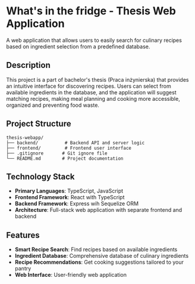 # What's in the fridge - Thesis Web Application

A web application that allows users to easily search for culinary recipes based on ingredient selection from a predefined database.

## Description

This project is a part of bachelor's thesis (Praca inżynierska) that provides an intuitive interface for discovering recipes. Users can select from available ingredients in the database, and the application will suggest matching recipes, making meal planning and cooking more accessible, organized and preventing food waste.

## Project Structure

```
thesis-webapp/
├── backend/          # Backend API and server logic
├── frontend/         # Frontend user interface
├── .gitignore       # Git ignore file
└── README.md        # Project documentation
```

## Technology Stack

- **Primary Languages**: TypeScript, JavaScript
- **Frontend Framework**: React with TypeScript
- **Backend Framework**: Express wih Sequelize ORM
- **Architecture**: Full-stack web application with separate frontend and backend

## Features

-  **Smart Recipe Search**: Find recipes based on available ingredients
-  **Ingredient Database**: Comprehensive database of culinary ingredients
-  **Recipe Recommendations**: Get cooking suggestions tailored to your pantry
-  **Web Interface**: User-friendly web application
